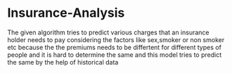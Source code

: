 # Insurance-Analysis
The given algorithm tries to predict various charges that an insurance holder needs to pay considering the factors like sex,smoker or non smoker etc because the the premiums needs to be differtent for different types of people and it is hard to determine the same and this model tries to predict the same by the help of historical data
